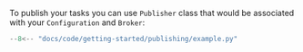 To publish your tasks you can use `Publisher` class that would be 
associated with your `Configuration` and `Broker`:
```python
--8<-- "docs/code/getting-started/publishing/example.py"
```
